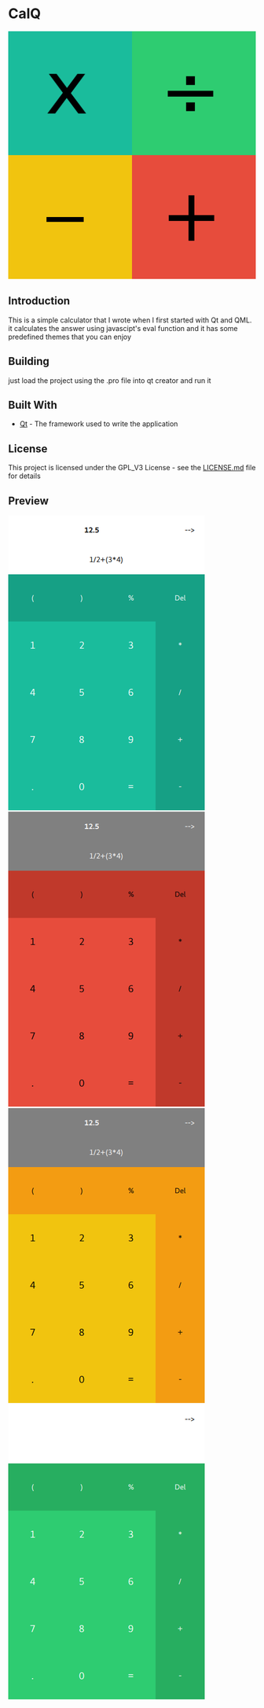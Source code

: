# CalQ
![alt text](CalQ.png)

## Introduction
This is a simple calculator that I wrote when I first started with Qt and QML. it calculates the answer using javascipt's eval function and it has some predefined themes that you can enjoy

## Building
just load the project using the .pro file into qt creator and run it

## Built With
* [Qt](http://qt.io/) - The framework used to write the application

## License
This project is licensed under the GPL_V3 License - see the [LICENSE.md](LICENSE.md) file for details

## Preview
![alt text](preview1.png)
![alt text](preview2.png)
![alt text](preview3.png)
![alt text](preview4.png)
